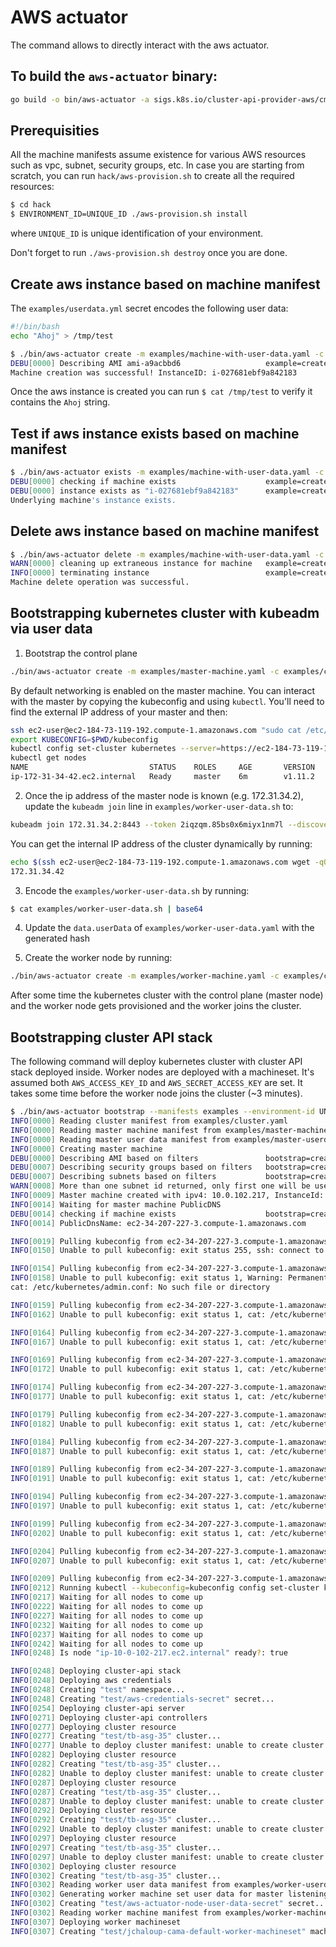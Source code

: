 # AWS actuator

The command allows to directly interact with the aws actuator.

## To build the `aws-actuator` binary:

```sh
go build -o bin/aws-actuator -a sigs.k8s.io/cluster-api-provider-aws/cmd/aws-actuator
```

## Prerequisities

All the machine manifests assume existence for various AWS resources such as vpc, subnet,
security groups, etc. In case you are starting from scratch, you can run `hack/aws-provision.sh` to
create all the required resources:

```sh
$ cd hack
$ ENVIRONMENT_ID=UNIQUE_ID ./aws-provision.sh install
```

where `UNIQUE_ID` is unique identification of your environment.

Don't forget to run `./aws-provision.sh destroy` once you are done.

## Create aws instance based on machine manifest

The `examples/userdata.yml` secret encodes the following user data:
```sh
#!/bin/bash
echo "Ahoj" > /tmp/test
```

```sh
$ ./bin/aws-actuator create -m examples/machine-with-user-data.yaml -c examples/cluster.yaml -u examples/userdata.yml --environment-id UNIQUE_ID
DEBU[0000] Describing AMI ami-a9acbbd6                   example=create-machine machine=test/aws-actuator-testing-machine
Machine creation was successful! InstanceID: i-027681ebf9a842183
```

Once the aws instance is created you can run `$ cat /tmp/test` to verify it contains the `Ahoj` string.

## Test if aws instance exists based on machine manifest

```sh
$ ./bin/aws-actuator exists -m examples/machine-with-user-data.yaml -c examples/cluster.yaml --environment-id UNIQUE_ID
DEBU[0000] checking if machine exists                    example=create-machine machine=test/aws-actuator-testing-machine
DEBU[0000] instance exists as "i-027681ebf9a842183"      example=create-machine machine=test/aws-actuator-testing-machine
Underlying machine's instance exists.
```

## Delete aws instance based on machine manifest

```sh
$ ./bin/aws-actuator delete -m examples/machine-with-user-data.yaml -c examples/cluster.yaml --environment-id UNIQUE_ID
WARN[0000] cleaning up extraneous instance for machine   example=create-machine instanceID=i-027681ebf9a842183 launchTime="2018-08-18 15:50:54 +0000 UTC" machine=test/aws-actuator-testing-machine state=running
INFO[0000] terminating instance                          example=create-machine instanceID=i-027681ebf9a842183 machine=test/aws-actuator-testing-machine
Machine delete operation was successful.
```

## Bootstrapping kubernetes cluster with kubeadm via user data

1. Bootstrap the control plane

```sh
./bin/aws-actuator create -m examples/master-machine.yaml -c examples/cluster.yaml -u examples/master-userdata.yaml --environment-id UNIQUE_ID
```

By default networking is enabled on the master machine. You can
interact with the master by copying the kubeconfig and using
`kubectl`. You'll need to find the external IP address of your master
and then:

```sh
ssh ec2-user@ec2-184-73-119-192.compute-1.amazonaws.com "sudo cat /etc/kubernetes/admin.conf" > kubeconfig
export KUBECONFIG=$PWD/kubeconfig
kubectl config set-cluster kubernetes --server=https://ec2-184-73-119-192.compute-1.amazonaws.com:8443
kubectl get nodes
NAME                           STATUS    ROLES     AGE       VERSION
ip-172-31-34-42.ec2.internal   Ready     master    6m        v1.11.2
```

2. Once the ip address of the master node is known (e.g. 172.31.34.2), update the `kubeadm join` line in `examples/worker-user-data.sh` to:
```sh
kubeadm join 172.31.34.2:8443 --token 2iqzqm.85bs0x6miyx1nm7l --discovery-token-unsafe-skip-ca-verification
```

You can get the internal IP address of the cluster dynamically by
running:

```sh
echo $(ssh ec2-user@ec2-184-73-119-192.compute-1.amazonaws.com wget -qO - http://169.254.169.254/latest/meta-data/local-ipv4)
172.31.34.42
```

3. Encode the `examples/worker-user-data.sh` by running:

```sh
$ cat examples/worker-user-data.sh | base64
```

4. Update the `data.userData` of `examples/worker-user-data.yaml` with the generated hash

5. Create the worker node by running:

```sh
./bin/aws-actuator create -m examples/worker-machine.yaml -c examples/cluster.yaml -u examples/worker-userdata.yaml --environment-id UNIQUE_ID
```

After some time the kubernetes cluster with the control plane (master node) and the worker node gets provisioned
and the worker joins the cluster.

## Bootstrapping cluster API stack

The following command will deploy kubernetes cluster with cluster API stack
deployed inside. Worker nodes are deployed with a machineset.
It's assumed both `AWS_ACCESS_KEY_ID` and `AWS_SECRET_ACCESS_KEY` are set.
It takes some time before the worker node joins the cluster (~3 minutes).

```sh
$ ./bin/aws-actuator bootstrap --manifests examples --environment-id UNIQUE_ID
INFO[0000] Reading cluster manifest from examples/cluster.yaml
INFO[0000] Reading master machine manifest from examples/master-machine.yaml
INFO[0000] Reading master user data manifest from examples/master-userdata.yaml
INFO[0000] Creating master machine                      
DEBU[0000] Describing AMI based on filters               bootstrap=create-master-machine machine=test/jchaloup-cama-aws-actuator-testing-machine-master
DEBU[0007] Describing security groups based on filters   bootstrap=create-master-machine machine=test/jchaloup-cama-aws-actuator-testing-machine-master
DEBU[0007] Describing subnets based on filters           bootstrap=create-master-machine machine=test/jchaloup-cama-aws-actuator-testing-machine-master
WARN[0008] More than one subnet id returned, only first one will be used  bootstrap=create-master-machine machine=test/jchaloup-cama-aws-actuator-testing-machine-master
INFO[0009] Master machine created with ipv4: 10.0.102.217, InstanceId: i-0eea29823ae5d50e8
INFO[0014] Waiting for master machine PublicDNS         
DEBU[0014] checking if machine exists                    bootstrap=create-master-machine machine=test/jchaloup-cama-aws-actuator-testing-machine-master
INFO[0014] PublicDnsName: ec2-34-207-227-3.compute-1.amazonaws.com

INFO[0019] Pulling kubeconfig from ec2-34-207-227-3.compute-1.amazonaws.com:8443
INFO[0150] Unable to pull kubeconfig: exit status 255, ssh: connect to host ec2-34-207-227-3.compute-1.amazonaws.com port 22: Connection timed out

INFO[0154] Pulling kubeconfig from ec2-34-207-227-3.compute-1.amazonaws.com:8443
INFO[0158] Unable to pull kubeconfig: exit status 1, Warning: Permanently added 'ec2-34-207-227-3.compute-1.amazonaws.com,34.207.227.3' (ECDSA) to the list of known hosts.
cat: /etc/kubernetes/admin.conf: No such file or directory

INFO[0159] Pulling kubeconfig from ec2-34-207-227-3.compute-1.amazonaws.com:8443
INFO[0162] Unable to pull kubeconfig: exit status 1, cat: /etc/kubernetes/admin.conf: No such file or directory

INFO[0164] Pulling kubeconfig from ec2-34-207-227-3.compute-1.amazonaws.com:8443
INFO[0167] Unable to pull kubeconfig: exit status 1, cat: /etc/kubernetes/admin.conf: No such file or directory

INFO[0169] Pulling kubeconfig from ec2-34-207-227-3.compute-1.amazonaws.com:8443
INFO[0172] Unable to pull kubeconfig: exit status 1, cat: /etc/kubernetes/admin.conf: No such file or directory

INFO[0174] Pulling kubeconfig from ec2-34-207-227-3.compute-1.amazonaws.com:8443
INFO[0177] Unable to pull kubeconfig: exit status 1, cat: /etc/kubernetes/admin.conf: No such file or directory

INFO[0179] Pulling kubeconfig from ec2-34-207-227-3.compute-1.amazonaws.com:8443
INFO[0182] Unable to pull kubeconfig: exit status 1, cat: /etc/kubernetes/admin.conf: No such file or directory

INFO[0184] Pulling kubeconfig from ec2-34-207-227-3.compute-1.amazonaws.com:8443
INFO[0187] Unable to pull kubeconfig: exit status 1, cat: /etc/kubernetes/admin.conf: No such file or directory

INFO[0189] Pulling kubeconfig from ec2-34-207-227-3.compute-1.amazonaws.com:8443
INFO[0191] Unable to pull kubeconfig: exit status 1, cat: /etc/kubernetes/admin.conf: No such file or directory

INFO[0194] Pulling kubeconfig from ec2-34-207-227-3.compute-1.amazonaws.com:8443
INFO[0197] Unable to pull kubeconfig: exit status 1, cat: /etc/kubernetes/admin.conf: No such file or directory

INFO[0199] Pulling kubeconfig from ec2-34-207-227-3.compute-1.amazonaws.com:8443
INFO[0202] Unable to pull kubeconfig: exit status 1, cat: /etc/kubernetes/admin.conf: No such file or directory

INFO[0204] Pulling kubeconfig from ec2-34-207-227-3.compute-1.amazonaws.com:8443
INFO[0207] Unable to pull kubeconfig: exit status 1, cat: /etc/kubernetes/admin.conf: No such file or directory

INFO[0209] Pulling kubeconfig from ec2-34-207-227-3.compute-1.amazonaws.com:8443
INFO[0212] Running kubectl --kubeconfig=kubeconfig config set-cluster kubernetes --server=https://ec2-34-207-227-3.compute-1.amazonaws.com:8443
INFO[0217] Waiting for all nodes to come up             
INFO[0222] Waiting for all nodes to come up             
INFO[0227] Waiting for all nodes to come up             
INFO[0232] Waiting for all nodes to come up             
INFO[0237] Waiting for all nodes to come up             
INFO[0242] Waiting for all nodes to come up             
INFO[0248] Is node "ip-10-0-102-217.ec2.internal" ready?: true

INFO[0248] Deploying cluster-api stack                  
INFO[0248] Deploying aws credentials                    
INFO[0248] Creating "test" namespace...                 
INFO[0248] Creating "test/aws-credentials-secret" secret...
INFO[0254] Deploying cluster-api server                 
INFO[0271] Deploying cluster-api controllers            
INFO[0277] Deploying cluster resource                   
INFO[0277] Creating "test/tb-asg-35" cluster...         
INFO[0277] Unable to deploy cluster manifest: unable to create cluster: an error on the server ("service unavailable") has prevented the request from succeeding (post clusters.cluster.k8s.io)
INFO[0282] Deploying cluster resource                   
INFO[0282] Creating "test/tb-asg-35" cluster...         
INFO[0282] Unable to deploy cluster manifest: unable to create cluster: an error on the server ("service unavailable") has prevented the request from succeeding (post clusters.cluster.k8s.io)
INFO[0287] Deploying cluster resource                   
INFO[0287] Creating "test/tb-asg-35" cluster...         
INFO[0287] Unable to deploy cluster manifest: unable to create cluster: an error on the server ("service unavailable") has prevented the request from succeeding (post clusters.cluster.k8s.io)
INFO[0292] Deploying cluster resource                   
INFO[0292] Creating "test/tb-asg-35" cluster...         
INFO[0292] Unable to deploy cluster manifest: unable to create cluster: an error on the server ("service unavailable") has prevented the request from succeeding (post clusters.cluster.k8s.io)
INFO[0297] Deploying cluster resource                   
INFO[0297] Creating "test/tb-asg-35" cluster...         
INFO[0297] Unable to deploy cluster manifest: unable to create cluster: an error on the server ("service unavailable") has prevented the request from succeeding (post clusters.cluster.k8s.io)
INFO[0302] Deploying cluster resource                   
INFO[0302] Creating "test/tb-asg-35" cluster...         
INFO[0302] Reading worker user data manifest from examples/worker-userdata.yaml
INFO[0302] Generating worker machine set user data for master listening at 10.0.102.217
INFO[0302] Creating "test/aws-actuator-node-user-data-secret" secret...
INFO[0302] Reading worker machine manifest from examples/worker-machineset.yaml
INFO[0307] Deploying worker machineset                  
INFO[0307] Creating "test/jchaloup-cama-default-worker-machineset" machineset...
```
